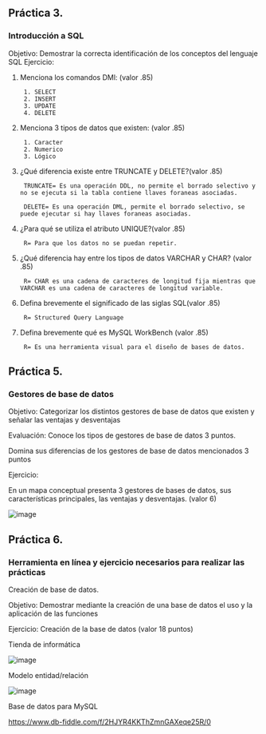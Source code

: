 ## Práctica 3.
### Introducción a SQL
Objetivo: Demostrar la correcta identificación de los conceptos del lenguaje SQL
Ejercicio:

1. Menciona los comandos DMl: (valor .85)

        1. SELECT
        2. INSERT
        3. UPDATE
        4. DELETE

2. Menciona 3 tipos de datos que existen: (valor .85)

        1. Caracter
        2. Numerico
        3. Lógico

3. ¿Qué diferencia existe entre TRUNCATE y DELETE?(valor .85)

        TRUNCATE= Es una operación DDL, no permite el borrado selectivo y no se ejecuta si la tabla contiene llaves foraneas asociadas.
        
        DELETE= Es una operación DML, permite el borrado selectivo, se puede ejecutar si hay llaves foraneas asociadas.

4. ¿Para qué se utiliza el atributo UNIQUE?(valor .85)

        R= Para que los datos no se puedan repetir.

5. ¿Qué diferencia hay entre los tipos de datos VARCHAR y CHAR? (valor .85)

        R= CHAR es una cadena de caracteres de longitud fija mientras que VARCHAR es una cadena de caracteres de longitud variable.

6. Defina brevemente el significado de las siglas SQL(valor .85)

        R= Structured Query Language

7. Defina brevemente qué es MySQL WorkBench (valor .85)

        R= Es una herramienta visual para el diseño de bases de datos.


## Práctica 5.
### Gestores de base de datos

Objetivo: Categorizar los distintos gestores de base de datos que existen y señalar las
ventajas y desventajas

Evaluación: Conoce los tipos de gestores de base de datos 3 puntos.

Domina sus diferencias de los gestores de base de datos mencionados 3 puntos

Ejercicio:

En un mapa conceptual presenta 3 gestores de bases de datos, sus características
principales, las ventajas y desventajas. (valor 6)

![image](https://user-images.githubusercontent.com/85717673/170527950-6a36a829-6d0c-436e-8217-640636b68b38.png)


## Práctica 6.
### Herramienta en línea y ejercicio necesarios para realizar las prácticas

Creación de base de datos.

Objetivo: Demostrar mediante la creación de una base de datos el uso y la aplicación de
las funciones

Ejercicio: Creación de la base de datos (valor 18 puntos)

Tienda de informática

![image](https://user-images.githubusercontent.com/91554777/170415101-717bca19-3644-46a9-8a57-8d5940c5d283.png)




Modelo entidad/relación


![image](https://user-images.githubusercontent.com/85717673/170514602-8c7db022-0411-4c1a-b63b-5b2839a4c104.png)


Base de datos para MySQL


https://www.db-fiddle.com/f/2HJYR4KKThZmnGAXeqe25R/0

